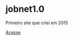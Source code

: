 # jobnet1.0
 Primeiro site que criei em 2015
 
[Acesse](https://fabriciosilvajr.github.io/jobnet1.0/index.html)

